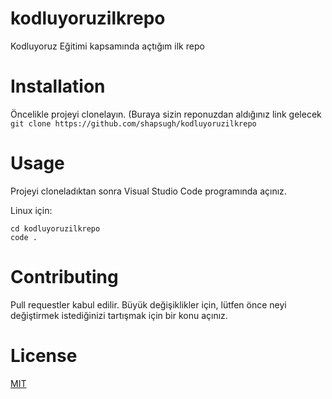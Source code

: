 # kodluyoruzilkrepo
Kodluyoruz Eğitimi kapsamında açtığım ilk repo


<h1>Installation </h1>

Öncelikle projeyi clonelayın. (Buraya sizin reponuzdan aldığınız link gelecek
`git clone https://github.com/shapsugh/kodluyoruzilkrepo`

<h1>Usage</h1>
Projeyi cloneladıktan sonra Visual Studio Code programında açınız.

Linux için:

```
cd kodluyoruzilkrepo
code .
```



<h1>Contributing</h1>
Pull requestler kabul edilir. Büyük değişiklikler için, lütfen önce neyi değiştirmek istediğinizi tartışmak için bir konu açınız.

<h1>License</h1>
<a href="https://choosealicense.com/licenses/mit/">MIT</a>

